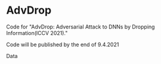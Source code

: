 # AdvDrop
Code for "AdvDrop: Adversarial Attack to DNNs by Dropping Information(ICCV 2021)."

Code will be published by the end of 9.4.2021

Data
